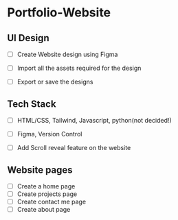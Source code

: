 # Portfolio-Website

## UI Design

- [ ] Create Website design using Figma
- [ ] Import all the assets required for the design
- [ ] Export or save the designs


## Tech Stack

- [ ] HTML/CSS, Tailwind, Javascript, python(not decided!)
- [ ] Figma, Version Control
- [ ] Add Scroll reveal feature on the website


## Website pages

- [ ] Create a home page
- [ ] Create projects page
- [ ] Create contact me page
- [ ] Create about page
